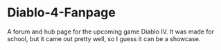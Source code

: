 # Diablo-4-Fanpage
A forum and hub page for the upcoming game Diablo IV. It was made for school, but it came out pretty well, so I guess it can be a showcase.

